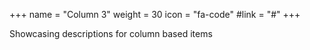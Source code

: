 +++
name = "Column 3"
weight = 30
icon = "fa-code"
#link = "#"
+++
 
Showcasing descriptions for column based items
